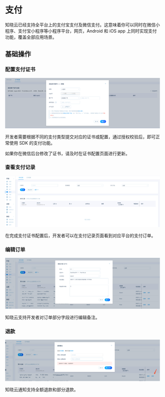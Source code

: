 # 支付

知晓云已经支持全平台上的支付宝支付及微信支付。这意味着你可以同时在微信小程序、支付宝小程序等小程序平台，网页，Android 和 iOS app 上同时实现支付功能，覆盖全部应用场景。

## 基础操作

### 配置支付证书

![配置支付证书](/images/dashboard/payment-binding.png)

开发者需要根据不同的支付类型提交对应的证书或配置，通过授权校验后，即可正常使用 SDK 的支付功能。

如果你在微信后台修改了证书，请及时在证书配置页面进行更新。

### 查看支付记录

![查看支付记录](/images/dashboard/payment-main-panel.png)

在完成支付证书配置后，开发者可以在支付记录页面看到对应平台的支付订单。

### 编辑订单

![编辑订单](/images/dashboard/payment-edit-order.png)

知晓云支持开发者对订单部分字段进行编辑备注。

### 退款

![操作退款](/images/dashboard/payment-refund.png)

知晓云通知支持全额退款和部分退款。


